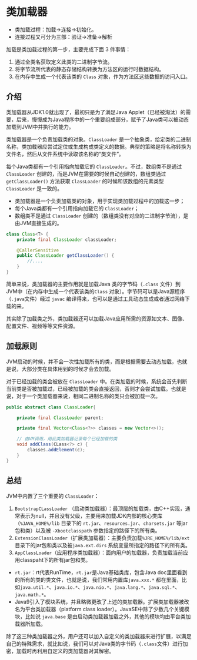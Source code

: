 # 类加载器

- 类加载过程：加载->连接->初始化。
- 连接过程又可分为三部：验证->准备->解析

加载是类加载过程的第一步，主要完成下面 $3$ 件事情：
1. 通过全类名获取定义此类的二进制字节流。
2. 将字节流所代表的静态存储结构转换为方法区的运行时数据结构。
3. 在内存中生成一个代表该类的 `Class` 对象，作为方法区这些数据的访问入口。

## 介绍

类加载器从JDK1.0就出现了，最初只是为了满足Java Applet（已经被淘汰）的需要，后来，慢慢成为Java程序中的一个重要组成部分，赋予了Java类可以被动态加载到JVM中并执行的能力。

类加载器是一个负责加载类的对象。`ClassLoader` 是一个抽象类，给定类的二进制名称，类加载器应尝试定位或生成构成类定义的数据。典型的策略是将名称转换为文件名，然后从文件系统中读取该名称的“类文件”。

每个Java类都有一个引用指向加载它的 `ClassLoader`。不过，数组类不是通过 `ClassLoader` 创建的，而是JVM在需要的时候自动创建的，数组类通过 `getClassLoader()` 方法获取 `ClassLoader` 的时候和该数组的元素类型 `ClassLoader` 是一致的。

- 类加载器是一个负责加载类的对象，用于实现类加载过程中的加载这一步；
- 每个Java类都有一个引用指向加载它的 `ClassLoader`；
- 数组类不是通过 `ClassLoader` 创建的（数组类没有对应的二进制字节流），是由JVM直接生成的。

```java
class Class<T> {
    private final ClassLoader classLoader;

    @CallerSensitive
    public ClassLoader getClassLoader() {
        //....
    }
}
```

简单来说，类加载器的主要作用就是加载Java 类的字节码（`.class` 文件）到JVM中（在内存中生成一个代表该类的`Class` 对象）。字节码可以是Java源程序（`.java`文件）经过 `javac` 编译得来，也可以是通过工具动态生成或者通过网络下载的来。

其实除了加载类之外，类加载器还可以加载Java应用所需的资源如文本、图像、配置文件、视频等等文件资源。

## 加载原则

JVM启动的时候，并不会一次性加载所有的类，而是根据需要去动态加载，也就是说，大部分类在具体用到的时候才会去加载。

对于已经加载的类会被放在 `ClassLoader` 中。在类加载的时候，系统会首先判断当前类是否被加载过，已经被加载的类会直接返回，否则才会尝试加载。也就是说，对于一个类加载器来说，相同二进制名称的类只会被加载一次。

```java
public abstract class ClassLoader{

    private final ClassLoader parent;

    private final Vector<Class<?>> classes = new Vector<>();

    // 由VM调用，用此类加载器记录每个已经加载的类
    void addClass(CLass<?> c) {
        classes.addElement(c);
    }
}
```

## 总结

JVM中内置了三个重要的 `ClassLoader`：
1. `BootstrapCLassLoader` （启动类加载器）：最顶层的加载类，由C++实现，通常表示为null，并且没有父级，主要用来加载JDK内部的核心类库（`%JAVA_HOME%/lib` 目录下的 `rt.jar`、`resources.jar`、`charsets.jar` 等jar包和类）以及被 `-Xbootclasspath` 参数指定的路径下的所有类。
2. `ExtensionClassLoader`（扩展类加载器）：主要负责加载`%JRE_HOME%/lib/ext`目录下的jar包和类以及被`java.ext.dirs` 系统变量所指定的路径下的所有类。
3. `AppClassLoader`（应用程序类加载器）：面向用户的加载器，负责加载当前应用classpaht下的所有jar包和类。

- `rt.jar`：rt代表RunTime，`rt.jar`是Java基础类库，包含Java doc里面看到的所有的类的类文件，也就是说，我们常用内置库`java.xxx.*` 都在里面，比如`java.util.*`、`java.io.*`、`java.nio.*`、`java.lang.*`、`java.sql.*`、`java.math.*`。
- Java9引入了模块系统，并且略微更改了上述的类加载器。扩展类加载器被改名为平台类加载器（platform class loader）。JavaSE中除了少数几个关键模块，比如说 `java.base` 是由启动类加载器加载之外，其他的模块均由平台类加载器所加载。

除了这三种类加载器之外，用户还可以加入自定义的类加载器来进行扩展，以满足自己的特殊需求，就比如说，我们可以对Java类的字节码（`.class`文件）进行加密，加载时再利用自定义的类加载器对其解密。





